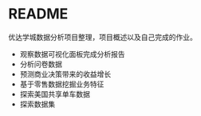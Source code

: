 # README

优达学城数据分析项目整理，项目概述以及自己完成的作业。

* 观察数据可视化面板完成分析报告
* 分析问卷数据
* 预测商业决策带来的收益增长
* 基于零售数据挖掘业务特征
* 探索美国共享单车数据
* 探索数据集

